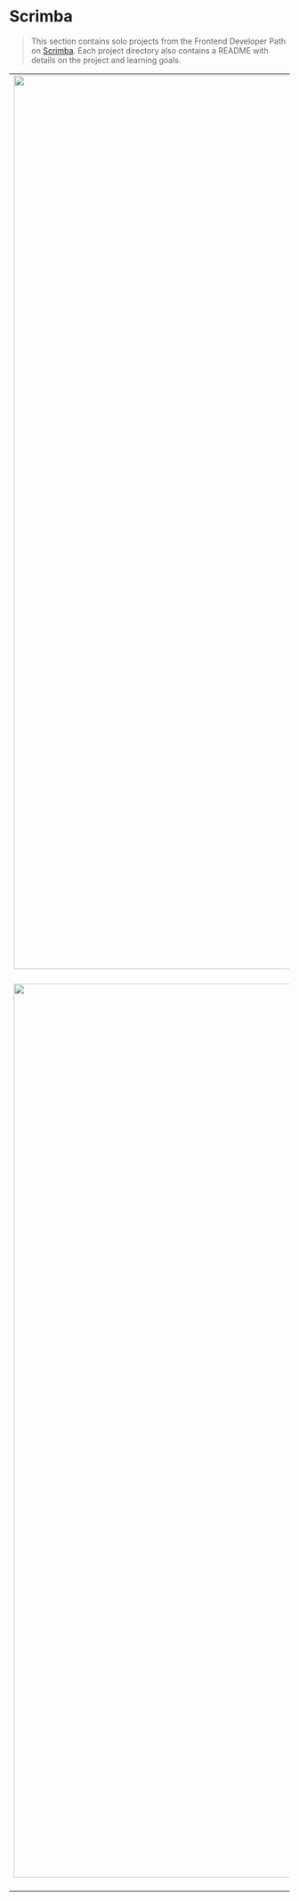 # Scrimba
>This section contains solo projects from the Frontend Developer Path on [Scrimba](https://scrimba.com). Each project directory also contains a README with details on the project and learning goals.


| | | 
|:-------------------------:|:-------------------------:|
|<img width="1604" alt="color scheme generator project" src="https://user-images.githubusercontent.com/89296394/162204879-bb3b1e64-f67a-451e-94c3-11898c728352.png"> **Color Scheme Generator** [GitHub](https://github.com/NazChini/Scrimba/tree/main/Color_Generator) * [Deployed](https://color-scheme-generator-api.netlify.app)  |  <img width="1604" alt="unit convertor project from scrimba" src="https://user-images.githubusercontent.com/89296394/164975770-c2c7ea11-139a-4649-a600-bb13ed343eb7.png"> **Unit Convertor** - [Github](https://github.com/NazChini/Scrimba/tree/main/Unit%20Convertor) * [Deployed](https://unit-convertor.netlify.app/) | 
|<img width="1604" alt="Password generator project" src="https://user-images.githubusercontent.com/89296394/164983764-4844036c-abe4-490d-b4e5-cfd78fd572e9.png" /> **Password Generator** - [GitHub](https://github.com/NazChini/Scrimba/tree/main/Password%20Generator) * [Deployed](password-generator-scrimba.netlify.app) | 




